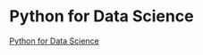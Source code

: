 # Python for Data Science
<a href='https://courses.edx.org/courses/course-v1:UCSanDiegoX+DSE200x+1T2018/course/'>Python for Data Science</a>
